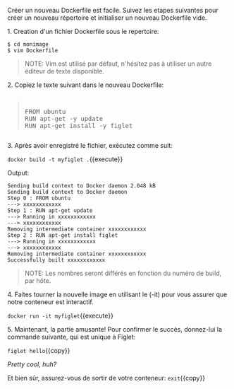 Créer un nouveau Dockerfile est facile. 
Suivez les etapes suivantes pour créer un nouveau répertoire et initialiser un nouveau Dockerfile vide.

1\. Creation d'un fichier Dockerfile sous le repertoire:

```
$ cd monimage
$ vim Dockerfile
```

>NOTE: Vim est utilisé par défaut, n'hésitez pas à utiliser un autre éditeur de texte disponible.
  
2\. Copiez le texte suivant dans le nouveau Dockerfile:

<pre class="file" data-filename="monimage\Dockerfile" data-target="append"><blockquote>
FROM ubuntu
RUN apt-get -y update
RUN apt-get install -y figlet
</blockquote></pre>

3\. Après avoir enregistré le fichier, exécutez comme suit:

`docker build -t myfiglet .`{{execute}}

Output:

```
Sending build context to Docker daemon 2.048 kB
Sending build context to Docker daemon
Step 0 : FROM ubuntu
---> xxxxxxxxxxxx
Step 1 : RUN apt-get update
---> Running in xxxxxxxxxxxx
---> xxxxxxxxxxxx
Removing intermediate container xxxxxxxxxxxx
Step 2 : RUN apt-get install figlet
---> Running in xxxxxxxxxxxx
---> xxxxxxxxxxxx
Removing intermediate container xxxxxxxxxxxx
Successfully built xxxxxxxxxxxx
```

>NOTE: Les nombres seront différés en fonction du numéro de build, par hôte.

4\. Faites tourner la nouvelle image en utilisant le (-it) pour vous assurer que notre conteneur est interactif. 

`docker run -it myfiglet`{{execute}}


5\. Maintenant, la partie amusante! Pour confirmer le succès, donnez-lui la commande suivante, qui est unique à Figlet:

`figlet hello`{{copy}}

_Pretty cool, huh?_

Et bien sûr, assurez-vous de sortir de votre conteneur:
`exit`{{copy}}
